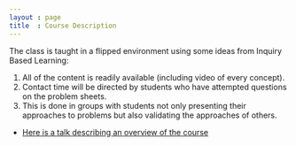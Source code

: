 ```yaml
---
layout : page
title  : Course Description
---
```


The class is taught in a flipped environment using some ideas from Inquiry Based Learning:

1. All of the content is readily available (including video of every concept).
2. Contact time will be directed by students who have attempted questions on the problem sheets.
3. This is done in groups with students not only presenting their approaches to problems but also validating the approaches of others.

- [Here is a talk describing an overview of the course]({{site.baseurl}}/CourseDescription/overview.pdf)

